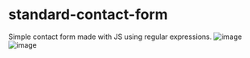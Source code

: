 # standard-contact-form
Simple contact form made with JS using regular expressions.
![image](https://github.com/cacatem/standard-contact-form/assets/114022777/2cd63d9c-763a-42c7-bce3-8de3ec44dcb9)
![image](https://github.com/cacatem/standard-contact-form/assets/114022777/263a8df0-062b-4f93-b5d2-706cea9687a7)

